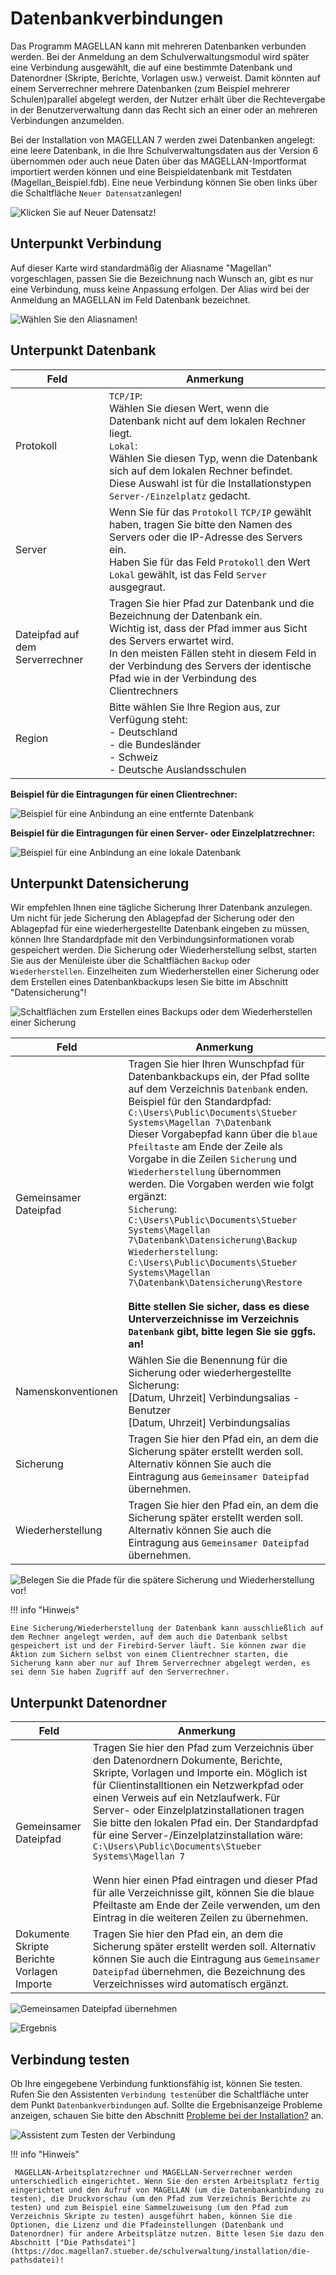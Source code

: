 # Datenbankverbindungen

Das Programm MAGELLAN kann mit mehreren Datenbanken verbunden werden. Bei der Anmeldung an dem Schulverwaltungsmodul wird später eine Verbindung ausgewählt, die auf eine bestimmte Datenbank und Datenordner (Skripte, Berichte, Vorlagen usw.) verweist. Damit könnten auf einem Serverrechner mehrere Datenbanken (zum Beispiel mehrerer Schulen)parallel abgelegt werden, der Nutzer erhält über die Rechtevergabe in der Benutzerverwaltung dann das Recht sich an einer oder an mehreren Verbindungen anzumelden.

Bei der Installation von MAGELLAN 7 werden zwei Datenbanken angelegt: eine leere Datenbank, in die Ihre Schulverwaltungsdaten aus der Version 6 übernommen oder auch neue Daten über das MAGELLAN-Importformat importiert werden können und eine Beispieldatenbank mit Testdaten (Magellan_Beispiel.fdb). 
Eine neue Verbindung können Sie oben links über die Schaltfläche `Neuer Datensatz`anlegen!


![Klicken Sie auf `Neuer Datensatz`!](/assets/images/magellan.administrator/neuer.datensatz.png)

## Unterpunkt Verbindung

Auf dieser Karte wird standardmäßig der Aliasname "Magellan" vorgeschlagen, passen Sie die Bezeichnung nach Wunsch an, gibt es nur eine Verbindung, muss keine Anpassung erfolgen. Der Alias wird bei der Anmeldung an MAGELLAN im Feld Datenbank bezeichnet. 

![Wählen Sie den `Aliasnamen`!](/assets/images/magellan.administrator/neue.verbindung.png)

## Unterpunkt Datenbank

Feld|Anmerkung
--|--
Protokoll|`TCP/IP`: <br/>Wählen Sie diesen Wert, wenn die Datenbank nicht auf dem lokalen Rechner liegt.<br/> `Lokal`:<br/> Wählen Sie diesen Typ, wenn die Datenbank sich auf dem lokalen Rechner befindet. Diese Auswahl ist für die Installationstypen `Server-/Einzelplatz` gedacht.
Server|Wenn Sie für das `Protokoll` `TCP/IP` gewählt haben, tragen Sie bitte den Namen des Servers oder die IP-Adresse des Servers ein. <br/>Haben Sie für das Feld `Protokoll` den Wert `Lokal` gewählt, ist das Feld `Server` ausgegraut.
Dateipfad auf dem Serverrechner|Tragen Sie hier Pfad zur Datenbank und die Bezeichnung der Datenbank ein. <br/>Wichtig ist, dass der Pfad immer aus Sicht des Servers erwartet wird. <br/>In den meisten Fällen steht in diesem Feld in der Verbindung des Servers der identische Pfad wie in der Verbindung des Clientrechners
Region|Bitte wählen Sie Ihre Region aus, zur Verfügung steht:<br/>- Deutschland <br/>- die Bundesländer<br/>- Schweiz<br/>- Deutsche Auslandsschulen

**Beispiel für die Eintragungen für einen Clientrechner:**

![Beispiel für eine Anbindung an eine entfernte Datenbank](/assets/images/magellan.administrator/unterkarte.datenbank.server.png)

**Beispiel für die Eintragungen für einen Server- oder Einzelplatzrechner:**

![Beispiel für eine Anbindung an eine lokale Datenbank](/assets/images/magellan.administrator/unterkarte.datenbank.lokal.png)

## Unterpunkt Datensicherung

Wir empfehlen Ihnen eine tägliche Sicherung Ihrer Datenbank anzulegen. Um nicht für jede Sicherung den Ablagepfad der Sicherung oder den Ablagepfad für eine wiederhergestellte Datenbank eingeben zu müssen, können Ihre Standardpfade mit den Verbindungsinformationen vorab gespeichert werden. Die Sicherung oder Wiederherstellung selbst, starten Sie aus der Menüleiste über die Schaltflächen `Backup` oder `Wiederherstellen`. Einzelheiten zum Wiederherstellen einer Sicherung oder dem Erstellen eines Datenbankbackups lesen Sie bitte im Abschnitt "Datensicherung"!

![Schaltflächen zum Erstellen eines Backups oder dem Wiederherstellen einer Sicherung](/assets/images/magellan.administrator/ribbon.datenbankverbindungen.png)

Feld|Anmerkung
--|--
Gemeinsamer Dateipfad|Tragen Sie hier Ihren Wunschpfad für Datenbankbackups ein, der Pfad sollte auf dem Verzeichnis `Datenbank` enden.<br/>Beispiel für den Standardpfad:<br/>`C:\Users\Public\Documents\Stueber Systems\Magellan 7\Datenbank`<br/>  Dieser Vorgabepfad kann über die `blaue Pfeiltaste` am Ende der Zeile als Vorgabe in die Zeilen `Sicherung` und `Wiederherstellung` übernommen werden. Die Vorgaben werden wie folgt ergänzt:<br/>`Sicherung`: `C:\Users\Public\Documents\Stueber Systems\Magellan 7\Datenbank\Datensicherung\Backup`<br/>`Wiederherstellung`: `C:\Users\Public\Documents\Stueber Systems\Magellan 7\Datenbank\Datensicherung\Restore`<br/><br/>**Bitte stellen Sie sicher, dass es diese Unterverzeichnisse im Verzeichnis `Datenbank` gibt, bitte legen Sie sie ggfs. an!**
Namenskonventionen| Wählen Sie die Benennung für die Sicherung oder wiederhergestellte Sicherung:<br/>[Datum, Uhrzeit] Verbindungsalias - Benutzer<br/>[Datum, Uhrzeit] Verbindungsalias
Sicherung|Tragen Sie hier den Pfad ein, an dem die Sicherung später erstellt werden soll. Alternativ können Sie auch die Eintragung aus `Gemeinsamer Dateipfad` übernehmen.
Wiederherstellung|Tragen Sie hier den Pfad ein, an dem die Sicherung später erstellt werden soll. Alternativ können Sie auch die Eintragung aus `Gemeinsamer Dateipfad` übernehmen.

![Belegen Sie die Pfade für die spätere Sicherung und Wiederherstellung vor!](/assets/images/magellan.administrator/unterkarte.datensicherung.png)

!!! info "Hinweis"

	Eine Sicherung/Wiederherstellung der Datenbank kann ausschließlich auf dem Rechner angelegt werden, auf dem auch die Datenbank selbst gespeichert ist und der Firebird-Server läuft. Sie können zwar die Aktion zum Sichern selbst von einem Clientrechner starten, die Sicherung kann aber nur auf Ihrem Serverrechner abgelegt werden, es sei denn Sie haben Zugriff auf den Serverrechner.

## Unterpunkt Datenordner

Feld|Anmerkung
--|--
Gemeinsamer Dateipfad|Tragen Sie hier den Pfad zum Verzeichnis über den Datenordnern Dokumente, Berichte, Skripte, Vorlagen und Importe ein. Möglich ist für Clientinstalltionen ein Netzwerkpfad oder einen Verweis auf ein Netzlaufwerk. Für Server- oder Einzelplatzinstallationen tragen Sie bitte den lokalen Pfad ein. Der Standardpfad für eine Server-/Einzelplatzinstallation wäre:<br/>`C:\Users\Public\Documents\Stueber Systems\Magellan 7`<br/><br/> Wenn hier einen Pfad eintragen und dieser Pfad für alle Verzeichnisse gilt, können Sie die blaue Pfeiltaste am Ende der Zeile verwenden, um den Eintrag in die weiteren Zeilen zu übernehmen.
Dokumente<br/>Skripte<br/>Berichte<br/>Vorlagen<br/>Importe|Tragen Sie hier den Pfad ein, an dem die Sicherung später erstellt werden soll. Alternativ können Sie auch die Eintragung aus `Gemeinsamer Dateipfad` übernehmen, die Bezeichnung des Verzeichnisses wird automatisch ergänzt.

![Gemeinsamen Dateipfad übernehmen](/assets/images/magellan.administrator/Datenordner.png)

![Ergebnis](/assets/images/magellan.administrator/Datenordner.gefuellt.png)

## Verbindung testen

Ob Ihre eingegebene Verbindung funktionsfähig ist, können Sie testen. Rufen Sie den Assistenten `Verbindung testen`über die Schaltfläche unter dem Punkt `Datenbankverbindungen` auf. Sollte die Ergebnisanzeige Probleme anzeigen, schauen Sie bitte den Abschnitt [Probleme bei der Installation?](https://doc.magellan7.stueber.de/schulverwaltung/installation/probleme-bei-der-installation) an.

![Assistent zum Testen der Verbindung](/assets/images/magellan.administrator/verbindung.testen.png)

!!! info "Hinweis"

	 MAGELLAN-Arbeitsplatzrechner und MAGELLAN-Serverrechner werden unterschiedlich eingerichtet. Wenn Sie den ersten Arbeitsplatz fertig eingerichtet und den Aufruf von MAGELLAN (um die Datenbankanbindung zu testen), die Druckvorschau (um den Pfad zum Verzeichnis Berichte zu testen) und zum Beispiel eine Sammelzuweisung (um den Pfad zum Verzeichnis Skripte zu testen) ausgeführt haben, können Sie die Optionen, die Lizenz und die Pfadeinstellungen (Datenbank und Datenordner) für andere Arbeitsplätze nutzen. Bitte lesen Sie dazu den Abschnitt ["Die Pathsdatei"](https://doc.magellan7.stueber.de/schulverwaltung/installation/die-pathsdatei)!
